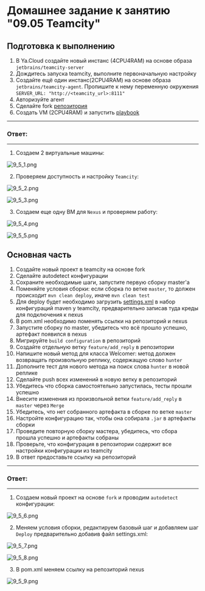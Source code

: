 # Домашнее задание к занятию "09.05 Teamcity"

## Подготовка к выполнению

1. В Ya.Cloud создайте новый инстанс (4CPU4RAM) на основе образа `jetbrains/teamcity-server`
2. Дождитесь запуска teamcity, выполните первоначальную настройку
3. Создайте ещё один инстанс(2CPU4RAM) на основе образа `jetbrains/teamcity-agent`. Пропишите к нему переменную окружения `SERVER_URL: "http://<teamcity_url>:8111"`
4. Авторизуйте агент
5. Сделайте fork [репозитория](https://github.com/aragastmatb/example-teamcity)
6. Создать VM (2CPU4RAM) и запустить [playbook](./infrastructure)

---
### Ответ:
---

1. Создаем 2 виртуальные машины:

![9_5_1.png](https://github.com/psvitov/devops-netology/blob/main/Homework/mnt_homework_9_5/9_5_1.PNG)

2. Проверяем доступность и настройку `Teamcity`:

![9_5_2.png](https://github.com/psvitov/devops-netology/blob/main/Homework/mnt_homework_9_5/9_5_2.PNG)

![9_5_3.png](https://github.com/psvitov/devops-netology/blob/main/Homework/mnt_homework_9_5/9_5_3.PNG)

3. Создаем еще одну ВМ для `Nexus` и проверяем работу:

![9_5_4.png](https://github.com/psvitov/devops-netology/blob/main/Homework/mnt_homework_9_5/9_5_4.PNG)

![9_5_5.png](https://github.com/psvitov/devops-netology/blob/main/Homework/mnt_homework_9_5/9_5_5.PNG)


## Основная часть

1. Создайте новый проект в teamcity на основе fork
2. Сделайте autodetect конфигурации
3. Сохраните необходимые шаги, запустите первую сборку master'a
4. Поменяйте условия сборки: если сборка по ветке `master`, то должен происходит `mvn clean deploy`, иначе `mvn clean test`
5. Для deploy будет необходимо загрузить [settings.xml](./teamcity/settings.xml) в набор конфигураций maven у teamcity, предварительно записав туда креды для подключения к nexus
6. В pom.xml необходимо поменять ссылки на репозиторий и nexus
7. Запустите сборку по master, убедитесь что всё прошло успешно, артефакт появился в nexus
8. Мигрируйте `build configuration` в репозиторий
9. Создайте отдельную ветку `feature/add_reply` в репозитории
10. Напишите новый метод для класса Welcomer: метод должен возвращать произвольную реплику, содержащую слово `hunter`
11. Дополните тест для нового метода на поиск слова `hunter` в новой реплике
12. Сделайте push всех изменений в новую ветку в репозиторий
13. Убедитесь что сборка самостоятельно запустилась, тесты прошли успешно
14. Внесите изменения из произвольной ветки `feature/add_reply` в `master` через `Merge`
15. Убедитесь, что нет собранного артефакта в сборке по ветке `master`
16. Настройте конфигурацию так, чтобы она собирала `.jar` в артефакты сборки
17. Проведите повторную сборку мастера, убедитесь, что сбора прошла успешно и артефакты собраны
18. Проверьте, что конфигурация в репозитории содержит все настройки конфигурации из teamcity
19. В ответ предоставьте ссылку на репозиторий

---
### Ответ:
---

1. Создаем новый проект на основе `fork` и проводим `autodetect` конфигурации:

![9_5_6.png](https://github.com/psvitov/devops-netology/blob/main/Homework/mnt_homework_9_5/9_5_6.PNG)

2. Меняем условия сборки, редактируем базовый шаг и добавляем шаг `Deploy` предварительно добавив файл settings.xml:

![9_5_7.png](https://github.com/psvitov/devops-netology/blob/main/Homework/mnt_homework_9_5/9_5_7.PNG)

![9_5_8.png](https://github.com/psvitov/devops-netology/blob/main/Homework/mnt_homework_9_5/9_5_8.PNG)

3. В pom.xml меняем ссылку на репозиторий nexus

![9_5_9.png](https://github.com/psvitov/devops-netology/blob/main/Homework/mnt_homework_9_5/9_5_9.PNG)
